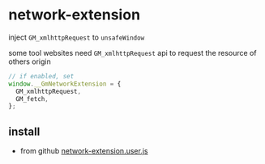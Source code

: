 # network-extension

inject `GM_xmlhttpRequest` to `unsafeWindow`

some tool websites need `GM_xmlhttpRequest` api to request the resource of others origin

```ts
// if enabled, set
window.__GmNetworkExtension = {
  GM_xmlhttpRequest,
  GM_fetch,
};
```

## install

- from github [network-extension.user.js](https://github.com/lisonge/network-extension/raw/main/dist/network-extension.user.js)

